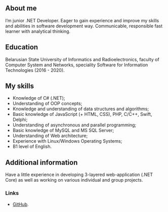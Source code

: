 ## About me
I’m junior .NET Developer. Eager to gain experience and improve my skills and abilities in software development way. 
Communicable, responsible fast learner with analytical thinking.

## Education
Belarusian State University of Informatics and Radioelectronics, faculty of Computer System and Networks, speciality Software for Information Technologies (2016 - 2020).

## My skills
* Knowledge of C# (.NET); 
* Understanding of OOP concepts;
* Knowledge and understanding of data structures and algorithms; 
* Basic knowledge of JavaScript (+ HTML, CSS), PHP, C/С++, Swift, Delphi; 
* Understanding of asynchronous and parallel programming; 
* Basic knowledge of MySQL and MS SQL Server; 
* Understanding of Web architecture; 
* Experience with Linux/Windows Operating Systems;
* B1 level of English.

## Additional information
Have a little experience in developing 3-layered web-application (.NET Core) as well as working on various individual and group projects.



### Links
* [GitHub](https://github.com/AnnZh).
